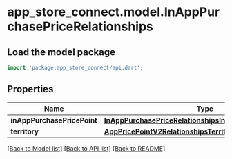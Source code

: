 # app_store_connect.model.InAppPurchasePriceRelationships

## Load the model package
```dart
import 'package:app_store_connect/api.dart';
```

## Properties
Name | Type | Description | Notes
------------ | ------------- | ------------- | -------------
**inAppPurchasePricePoint** | [**InAppPurchasePriceRelationshipsInAppPurchasePricePoint**](InAppPurchasePriceRelationshipsInAppPurchasePricePoint.md) |  | [optional] 
**territory** | [**AppPricePointV2RelationshipsTerritory**](AppPricePointV2RelationshipsTerritory.md) |  | [optional] 

[[Back to Model list]](../README.md#documentation-for-models) [[Back to API list]](../README.md#documentation-for-api-endpoints) [[Back to README]](../README.md)



